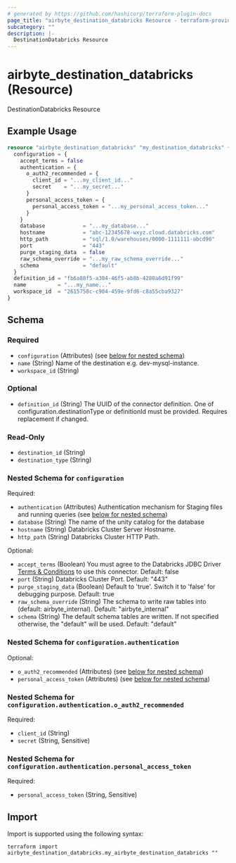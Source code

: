 ```yaml
---
# generated by https://github.com/hashicorp/terraform-plugin-docs
page_title: "airbyte_destination_databricks Resource - terraform-provider-airbyte"
subcategory: ""
description: |-
  DestinationDatabricks Resource
---
```


# airbyte_destination_databricks (Resource)

DestinationDatabricks Resource

## Example Usage

```terraform
resource "airbyte_destination_databricks" "my_destination_databricks" {
  configuration = {
    accept_terms = false
    authentication = {
      o_auth2_recommended = {
        client_id = "...my_client_id..."
        secret    = "...my_secret..."
      }
      personal_access_token = {
        personal_access_token = "...my_personal_access_token..."
      }
    }
    database            = "...my_database..."
    hostname            = "abc-12345678-wxyz.cloud.databricks.com"
    http_path           = "sql/1.0/warehouses/0000-1111111-abcd90"
    port                = "443"
    purge_staging_data  = false
    raw_schema_override = "...my_raw_schema_override..."
    schema              = "default"
  }
  definition_id = "fb6a88f5-a304-46f5-ab8b-4280a6d91f99"
  name          = "...my_name..."
  workspace_id  = "2615758c-c904-459e-9fd6-c8a55cba9327"
}
```

<!-- schema generated by tfplugindocs -->
## Schema

### Required

- `configuration` (Attributes) (see [below for nested schema](#nestedatt--configuration))
- `name` (String) Name of the destination e.g. dev-mysql-instance.
- `workspace_id` (String)

### Optional

- `definition_id` (String) The UUID of the connector definition. One of configuration.destinationType or definitionId must be provided. Requires replacement if changed.

### Read-Only

- `destination_id` (String)
- `destination_type` (String)

<a id="nestedatt--configuration"></a>
### Nested Schema for `configuration`

Required:

- `authentication` (Attributes) Authentication mechanism for Staging files and running queries (see [below for nested schema](#nestedatt--configuration--authentication))
- `database` (String) The name of the unity catalog for the database
- `hostname` (String) Databricks Cluster Server Hostname.
- `http_path` (String) Databricks Cluster HTTP Path.

Optional:

- `accept_terms` (Boolean) You must agree to the Databricks JDBC Driver <a href="https://databricks.com/jdbc-odbc-driver-license">Terms & Conditions</a> to use this connector. Default: false
- `port` (String) Databricks Cluster Port. Default: "443"
- `purge_staging_data` (Boolean) Default to 'true'. Switch it to 'false' for debugging purpose. Default: true
- `raw_schema_override` (String) The schema to write raw tables into (default: airbyte_internal). Default: "airbyte_internal"
- `schema` (String) The default schema tables are written. If not specified otherwise, the "default" will be used. Default: "default"

<a id="nestedatt--configuration--authentication"></a>
### Nested Schema for `configuration.authentication`

Optional:

- `o_auth2_recommended` (Attributes) (see [below for nested schema](#nestedatt--configuration--authentication--o_auth2_recommended))
- `personal_access_token` (Attributes) (see [below for nested schema](#nestedatt--configuration--authentication--personal_access_token))

<a id="nestedatt--configuration--authentication--o_auth2_recommended"></a>
### Nested Schema for `configuration.authentication.o_auth2_recommended`

Required:

- `client_id` (String)
- `secret` (String, Sensitive)


<a id="nestedatt--configuration--authentication--personal_access_token"></a>
### Nested Schema for `configuration.authentication.personal_access_token`

Required:

- `personal_access_token` (String, Sensitive)

## Import

Import is supported using the following syntax:

```shell
terraform import airbyte_destination_databricks.my_airbyte_destination_databricks ""
```
